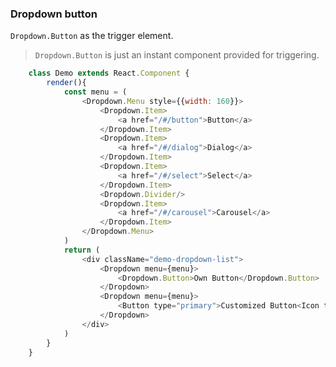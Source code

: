 ### Dropdown button
```Dropdown.Button``` as the trigger element.
>```Dropdown.Button``` is just an instant component provided for triggering.

```javascript
    class Demo extends React.Component {
        render(){
            const menu = (
                <Dropdown.Menu style={{width: 160}}>
                    <Dropdown.Item>
                        <a href="/#/button">Button</a>
                    </Dropdown.Item>
                    <Dropdown.Item>
                        <a href="/#/dialog">Dialog</a>
                    </Dropdown.Item>
                    <Dropdown.Item>
                        <a href="/#/select">Select</a>
                    </Dropdown.Item>
                    <Dropdown.Divider/>
                    <Dropdown.Item>
                        <a href="/#/carousel">Carousel</a>
                    </Dropdown.Item>
                </Dropdown.Menu>
            )
            return (
                <div className="demo-dropdown-list">
                    <Dropdown menu={menu}>
                        <Dropdown.Button>Own Button</Dropdown.Button>
                    </Dropdown>
                    <Dropdown menu={menu}>
                        <Button type="primary">Customized Button<Icon type="caret-down"/></Button>
                    </Dropdown>
                </div>
            )
        }
    }
``` 
